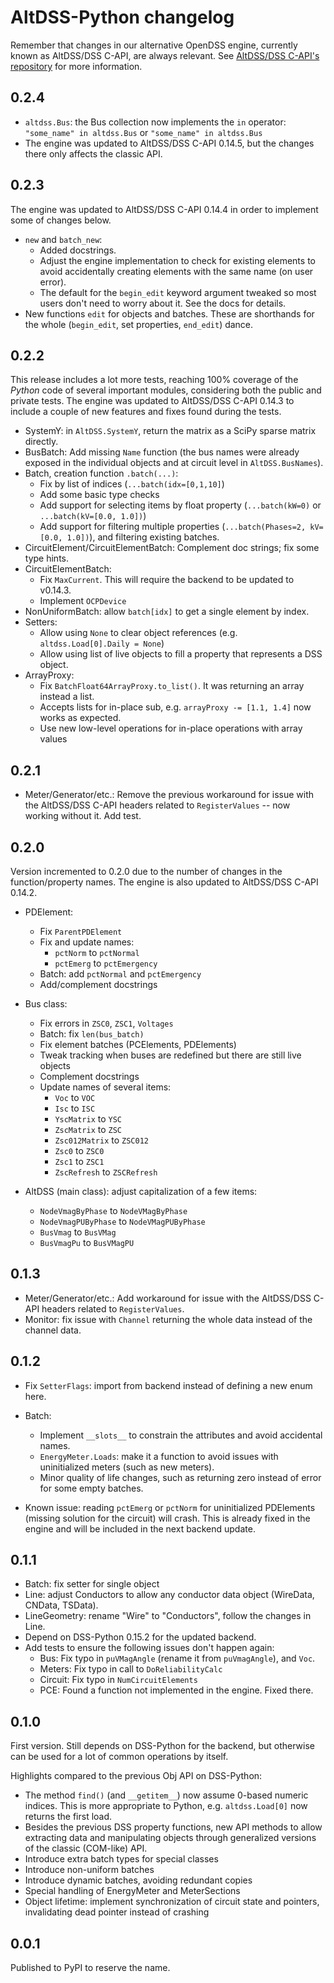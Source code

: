 # AltDSS-Python changelog

Remember that changes in our alternative OpenDSS engine, currently known as AltDSS/DSS C-API, are always
relevant. See [AltDSS/DSS C-API's repository](https://github.com/dss-extensions/dss_capi/) for more information.

## 0.2.4

- `altdss.Bus`: the Bus collection now implements the `in` operator: `"some_name" in altdss.Bus` or `"some_name" in altdss.Bus`
- The engine was updated to AltDSS/DSS C-API 0.14.5, but the changes there only affects the classic API.

## 0.2.3

The engine was updated to AltDSS/DSS C-API 0.14.4 in order to implement some of changes below.

- `new` and `batch_new`:
    - Added docstrings.
    - Adjust the engine implementation to check for existing elements to avoid accidentally creating elements with the same name (on user error).
    - The default for the `begin_edit` keyword argument tweaked so most users don't need to worry about it. See the docs for details.
- New functions `edit` for objects and batches. These are shorthands for the whole (`begin_edit`, set properties, `end_edit`) dance.

## 0.2.2

This release includes a lot more tests, reaching 100% coverage of the *Python* code of several important modules, considering both the public and private tests. The engine was updated to AltDSS/DSS C-API 0.14.3 to include a couple of new features and fixes found during the tests.

- SystemY: in `AltDSS.SystemY`, return the matrix as a SciPy sparse matrix directly.
- BusBatch: Add missing `Name` function (the bus names were already exposed in the individual objects and at circuit level in `AltDSS.BusNames`).
- Batch, creation function `.batch(...)`:
    - Fix by list of indices (`...batch(idx=[0,1,10]`)
    - Add some basic type checks 
    - Add support for selecting items by float property (`...batch(kW=0)` or `...batch(kV=[0.0, 1.0])`)
    - Add support for filtering multiple properties (`...batch(Phases=2, kV=[0.0, 1.0])`), and filtering existing batches.
- CircuitElement/CircuitElementBatch: Complement doc strings; fix some type hints.
- CircuitElementBatch: 
    - Fix `MaxCurrent`. This will require the backend to be updated to v0.14.3.
    - Implement `OCPDevice`
- NonUniformBatch: allow `batch[idx]` to get a single element by index.
- Setters: 
    - Allow using `None` to clear object references (e.g. `altdss.Load[0].Daily = None`)
    - Allow using list of live objects to fill a property that represents a DSS object.
- ArrayProxy: 
    - Fix `BatchFloat64ArrayProxy.to_list()`. It was returning an array instead a list.
    - Accepts lists for in-place sub, e.g. `arrayProxy -= [1.1, 1.4]` now works as expected.
    - Use new low-level operations for in-place operations with array values

## 0.2.1

- Meter/Generator/etc.: Remove the previous workaround for issue with the AltDSS/DSS C-API headers related to `RegisterValues` -- now working without it. Add test.

## 0.2.0

Version incremented to 0.2.0 due to the number of changes in the function/property names. The engine is also updated to AltDSS/DSS C-API 0.14.2.

- PDElement: 
    - Fix `ParentPDElement`
    - Fix and update names:
        - `pctNorm` to `pctNormal`
        - `pctEmerg` to `pctEmergency`
    - Batch: add `pctNormal` and `pctEmergency`
    - Add/complement docstrings

- Bus class: 
    - Fix errors in `ZSC0`, `ZSC1`, `Voltages`
    - Batch: fix `len(bus_batch)`
    - Fix element batches (PCElements, PDElements)
    - Tweak tracking when buses are redefined but there are still live objects
    - Complement docstrings
    - Update names of several items:
        - `Voc` to `VOC`
        - `Isc` to `ISC`
        - `YscMatrix` to `YSC`
        - `ZscMatrix` to `ZSC`
        - `Zsc012Matrix` to `ZSC012`
        - `Zsc0` to `ZSC0`
        - `Zsc1` to `ZSC1`
        - `ZscRefresh` to `ZSCRefresh`

- AltDSS (main class): adjust capitalization of a few items:
    - `NodeVmagByPhase` to `NodeVMagByPhase`
    - `NodeVmagPUByPhase` to `NodeVMagPUByPhase`
    - `BusVmag` to `BusVMag`
    - `BusVmagPu` to `BusVMagPU`


## 0.1.3

- Meter/Generator/etc.: Add workaround for issue with the AltDSS/DSS C-API headers related to `RegisterValues`.
- Monitor: fix issue with `Channel` returning the whole data instead of the channel data.

## 0.1.2

- Fix `SetterFlags`: import from backend instead of defining a new enum here.
- Batch:
    - Implement `__slots__` to constrain the attributes and avoid accidental names.
    - `EnergyMeter.Loads`: make it a function to avoid issues with uninitialized meters (such as new meters).
    - Minor quality of life changes, such as returning zero instead of error for some empty batches.

- Known issue: reading `pctEmerg` or `pctNorm` for uninitialized PDElements (missing solution for the circuit) will crash. This is already fixed in the engine and will be included in the next backend update.


## 0.1.1

- Batch: fix setter for single object
- Line: adjust Conductors to allow any conductor data object (WireData, CNData, TSData).
- LineGeometry: rename "Wire" to "Conductors", follow the changes in Line.
- Depend on DSS-Python 0.15.2 for the updated backend.
- Add tests to ensure the following issues don't happen again:
    - Bus: Fix typo in `puVMagAngle` (rename it from `puVmagAngle`), and `Voc`.
    - Meters: Fix typo in call to `DoReliabilityCalc`
    - Circuit: Fix typo in `NumCircuitElements`
    - PCE: Found a function not implemented in the engine. Fixed there.

## 0.1.0

First version. Still depends on DSS-Python for the backend, but otherwise can be used for a lot of common operations by itself.

Highlights compared to the previous Obj API on DSS-Python:

- The method `find()` (and `__getitem__`) now assume 0-based numeric indices. This is more appropriate to Python, e.g. `altdss.Load[0]` now returns the first load.
- Besides the previous DSS property functions, new API methods to allow extracting data and manipulating objects through generalized versions of the classic (COM-like) API.
- Introduce extra batch types for special classes
- Introduce non-uniform batches
- Introduce dynamic batches, avoiding redundant copies
- Special handling of EnergyMeter and MeterSections
- Object lifetime: implement synchronization of circuit state and pointers, invalidating dead pointer instead of crashing


 ## 0.0.1

 Published to PyPI to reserve the name.
